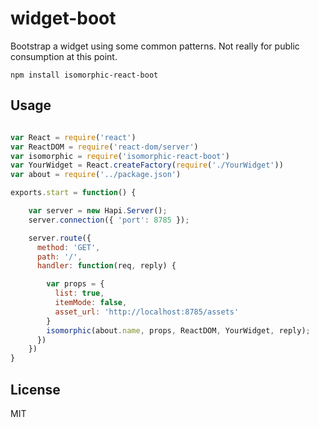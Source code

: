 # widget-boot

Bootstrap a widget using some common patterns. Not really for public consumption at this point.

```
npm install isomorphic-react-boot
```


## Usage

``` js

var React = require('react')
var ReactDOM = require('react-dom/server')
var isomorphic = require('isomorphic-react-boot')
var YourWidget = React.createFactory(require('./YourWidget'))
var about = require('../package.json')

exports.start = function() {

    var server = new Hapi.Server();
    server.connection({ 'port': 8785 });

    server.route({
      method: 'GET',
      path: '/',
      handler: function(req, reply) {

        var props = {
          list: true,
          itemMode: false,
          asset_url: 'http://localhost:8785/assets'
        }
        isomorphic(about.name, props, ReactDOM, YourWidget, reply);
      })
    })
}

```

## License

MIT
